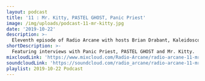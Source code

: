 ```yaml
---
layout: podcast
title: '11 : Mr. Kitty, PASTEL GHOST, Panic Priest'
image: /img/uploads/podcast-11-mr-kitty.jpg
date: '2019-10-22'
description: >-
  Eleventh episode of Radio Arcane with hosts Brian Drabant, Kaleidoscope, Sorrow Vomit, Motuvius Rex and AndrOspore : Featuring interviews of Panic Priest, PASTEL GHOST and Mr. Kitty before their live performances at Art Sanctuary with Radio Arcane on October 8, 2019 : Recorded and produced at the non-profit Art Sanctuary in Louisville, KY, Radio Arcane is a collective of Dark Music Specialists that host events, live music and dark arts entertainment.
shortDescription: >-
  Featuring interviews with Panic Priest, PASTEL GHOST and Mr. Kitty.
mixcloudLink: 'https://www.mixcloud.com/Radio-Arcane/radio-arcane-11-mr-kitty-pastel-ghost-panic-priest'
soundcloudLink: 'https://soundcloud.com/radio_arcane/radio-arcane-11-mr-kitty-pastel-ghost-panic-priest'
playlist: 2019-10-22 Podcast
---
```

